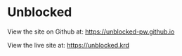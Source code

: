 # Unblocked

View the site on Github at: https://unblocked-pw.github.io

View the live site at: https://unblocked.krd
